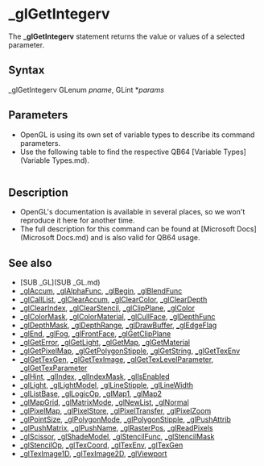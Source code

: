 # _glGetIntegerv

The **_glGetIntegerv** statement returns the value or values of a selected parameter.

  

## Syntax

_glGetIntegerv GLenum *pname*, GLint **params*
  

## Parameters

* OpenGL is using its own set of variable types to describe its command parameters.
* Use the following table to find the respective QB64 [Variable Types](Variable Types.md).

```    Table 2: Relations between the OpenGL variable types vs. C/C++ and QB64.  ┌──────────────┬────────────────┬──────────────────────────────────────────┐  │    **OpenGL**    │     **C/C++**      │     **QB64**                                 │  ├──────────────┼────────────────┼──────────────────────────────────────────┤  │ GLenum       │ unsigned int   │ [_UNSIGNED](_UNSIGNED.md) [LONG](LONG.md)                           │  ├──────────────┼────────────────┼──────────────────────────────────────────┤  │ GLboolean    │ unsigned char  │ [_UNSIGNED](_UNSIGNED.md) [_BYTE](_BYTE.md)                          │  ├──────────────┼────────────────┼──────────────────────────────────────────┤  │ GLbitfield   │ unsigned int   │ [_UNSIGNED](_UNSIGNED.md) [LONG](LONG.md)                           │  ├──────────────┼────────────────┼──────────────────────────────────────────┤  │ GLbyte       │ signed char    │ [_BYTE](_BYTE.md)                                    │  ├──────────────┼────────────────┼──────────────────────────────────────────┤  │ GLshort      │ short          │ [INTEGER](INTEGER.md)                                  │  ├──────────────┼────────────────┼──────────────────────────────────────────┤  │ GLint        │ int            │ [LONG](LONG.md)                                     │  ├──────────────┼────────────────┼──────────────────────────────────────────┤  │ GLsizei      │ int            │ [LONG](LONG.md)                                     │  ├──────────────┼────────────────┼──────────────────────────────────────────┤  │ GLubyte      │ unsigned char  │ [_UNSIGNED](_UNSIGNED.md) [_BYTE](_BYTE.md)                          │  ├──────────────┼────────────────┼──────────────────────────────────────────┤  │ GLushort     │ unsigned short │ [_UNSIGNED](_UNSIGNED.md) [INTEGER](INTEGER.md)                        │  ├──────────────┼────────────────┼──────────────────────────────────────────┤  │ GLuint       │ unsigned int   │ [_UNSIGNED](_UNSIGNED.md) [LONG](LONG.md)                           │  ├──────────────┼────────────────┼──────────────────────────────────────────┤  │ GLfloat      │ float          │ [SINGLE](SINGLE.md)                                   │  ├──────────────┼────────────────┼──────────────────────────────────────────┤  │ GLclampf     │ float          │ [SINGLE](SINGLE.md)                                   │  ├──────────────┼────────────────┼──────────────────────────────────────────┤  │ GLdouble     │ double         │ [DOUBLE](DOUBLE.md)                                   │  ├──────────────┼────────────────┼──────────────────────────────────────────┤  │ GLclampd     │ double         │ [DOUBLE](DOUBLE.md)                                   │  ├──────────────┼────────────────┼──────────────────────────────────────────┤  │ GLvoid   **(1)** │ void           │ [_OFFSET](_OFFSET.md)(any fixed lenght string or [_BYTE](_BYTE.md) │  │              │                │         array element)                   │  └──────────────┴────────────────┴──────────────────────────────────────────┘  **Note:** If a parameter has an asterisk (*) in front, then it's a pointer to        the designated OpenGL variable type, rather than a value of that type.        Those must be passed using the [_OFFSET](_OFFSET.md)(...) notation.   **E.g.**  GLuint *anyParam is actually the offset of a [_UNSIGNED](_UNSIGNED.md) [LONG](LONG.md) (~&)        variable or array, which must be passed as [_OFFSET](_OFFSET.md)(anyVar~&) or        [_OFFSET](_OFFSET.md)(anyArr~&()) respectively.    **(1)**  This type is regularly only used for pointers (with asterisk (*)) to        any byte sized memory data, hence [_BYTE](_BYTE.md) or fixed length strings.  
```

  

## Description

* OpenGL's documentation is available in several places, so we won't reproduce it here for another time.
* The full description for this command can be found at [Microsoft Docs](Microsoft Docs.md) and is also valid for QB64 usage.

  

## See also

* [SUB _GL](SUB _GL.md)
* [_glAccum](_glAccum.md), [_glAlphaFunc](_glAlphaFunc.md), [_glBegin](_glBegin.md), [_glBlendFunc](_glBlendFunc.md)
* [_glCallList](_glCallList.md), [_glClearAccum](_glClearAccum.md), [_glClearColor](_glClearColor.md), [_glClearDepth](_glClearDepth.md)
* [_glClearIndex](_glClearIndex.md), [_glClearStencil](_glClearStencil.md), [_glClipPlane](_glClipPlane.md), [_glColor](_glColor.md)
* [_glColorMask](_glColorMask.md), [_glColorMaterial](_glColorMaterial.md), [_glCullFace](_glCullFace.md), [_glDepthFunc](_glDepthFunc.md)
* [_glDepthMask](_glDepthMask.md), [_glDepthRange](_glDepthRange.md), [_glDrawBuffer](_glDrawBuffer.md), [_glEdgeFlag](_glEdgeFlag.md)
* [_glEnd](_glEnd.md), [_glFog](_glFog.md), [_glFrontFace](_glFrontFace.md), [_glGetClipPlane](_glGetClipPlane.md)
* [_glGetError](_glGetError.md), [_glGetLight](_glGetLight.md), [_glGetMap](_glGetMap.md), [_glGetMaterial](_glGetMaterial.md)
* [_glGetPixelMap](_glGetPixelMap.md), [_glGetPolygonStipple](_glGetPolygonStipple.md), [_glGetString](_glGetString.md), [_glGetTexEnv](_glGetTexEnv.md)
* [_glGetTexGen](_glGetTexGen.md), [_glGetTexImage](_glGetTexImage.md), [_glGetTexLevelParameter](_glGetTexLevelParameter.md), [_glGetTexParameter](_glGetTexParameter.md)
* [_glHint](_glHint.md), [_glIndex](_glIndex.md), [_glIndexMask](_glIndexMask.md), [_glIsEnabled](_glIsEnabled.md)
* [_glLight](_glLight.md), [_glLightModel](_glLightModel.md), [_glLineStipple](_glLineStipple.md), [_glLineWidth](_glLineWidth.md)
* [_glListBase](_glListBase.md), [_glLogicOp](_glLogicOp.md), [_glMap1](_glMap1.md), [_glMap2](_glMap2.md)
* [_glMapGrid](_glMapGrid.md), [_glMatrixMode](_glMatrixMode.md), [_glNewList](_glNewList.md), [_glNormal](_glNormal.md)
* [_glPixelMap](_glPixelMap.md), [_glPixelStore](_glPixelStore.md), [_glPixelTransfer](_glPixelTransfer.md), [_glPixelZoom](_glPixelZoom.md)
* [_glPointSize](_glPointSize.md), [_glPolygonMode](_glPolygonMode.md), [_glPolygonStipple](_glPolygonStipple.md), [_glPushAttrib](_glPushAttrib.md)
* [_glPushMatrix](_glPushMatrix.md), [_glPushName](_glPushName.md), [_glRasterPos](_glRasterPos.md), [_glReadPixels](_glReadPixels.md)
* [_glScissor](_glScissor.md), [_glShadeModel](_glShadeModel.md), [_glStencilFunc](_glStencilFunc.md), [_glStencilMask](_glStencilMask.md)
* [_glStencilOp](_glStencilOp.md), [_glTexCoord](_glTexCoord.md), [_glTexEnv](_glTexEnv.md), [_glTexGen](_glTexGen.md)
* [_glTexImage1D](_glTexImage1D.md), [_glTexImage2D](_glTexImage2D.md), [_glViewport](_glViewport.md)

  
